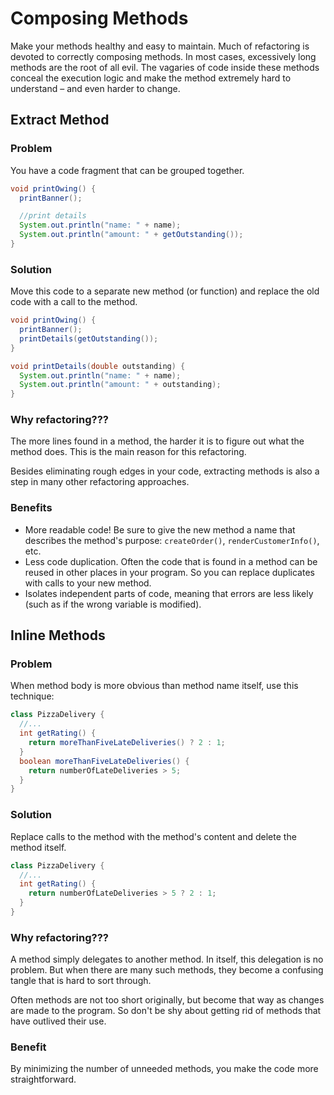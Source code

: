 # **Composing Methods**

Make your methods healthy and easy to maintain. Much of refactoring is devoted to correctly composing methods. In most cases, excessively long methods are the root of all evil. The vagaries of code inside these methods conceal the execution logic and make the method extremely hard to understand – and even harder to change.

## **Extract Method**

### Problem

You have a code fragment that can be grouped together.

```java
void printOwing() {
  printBanner();

  //print details
  System.out.println("name: " + name);
  System.out.println("amount: " + getOutstanding());
}
```

### Solution

Move this code to a separate new method (or function) and replace the old code with a call to the method.

```java
void printOwing() {
  printBanner();
  printDetails(getOutstanding());
}

void printDetails(double outstanding) {
  System.out.println("name: " + name);
  System.out.println("amount: " + outstanding);
}
```

### Why refactoring???

The more lines found in a method, the harder it is to figure out what the method does. This is the main reason for this refactoring.

Besides eliminating rough edges in your code, extracting methods is also a step in many other refactoring approaches.

### Benefits

* More readable code! Be sure to give the new method a name that describes the method's purpose: `createOrder()`, `renderCustomerInfo()`, etc.
* Less code duplication. Often the code that is found in a method can be reused in other places in your program. So you can replace duplicates with calls to your new method.
* Isolates independent parts of code, meaning that errors are less likely (such as if the wrong variable is modified).

## **Inline Methods**

### Problem

When method body is more obvious than method name itself, use this technique:

```java
class PizzaDelivery {
  //...
  int getRating() {
    return moreThanFiveLateDeliveries() ? 2 : 1;
  }
  boolean moreThanFiveLateDeliveries() {
    return numberOfLateDeliveries > 5;
  }
}
```

### Solution

Replace calls to the method with the method's content and delete the method itself.

```java
class PizzaDelivery {
  //...
  int getRating() {
    return numberOfLateDeliveries > 5 ? 2 : 1;
  }
}
```

### Why refactoring???

A method simply delegates to another method. In itself, this delegation is no problem. But when there are many such methods, they become a confusing tangle that is hard to sort through.

Often methods are not too short originally, but become that way as changes are made to the program. So don't be shy about getting rid of methods that have outlived their use.

### Benefit

By minimizing the number of unneeded methods, you make the code more straightforward.